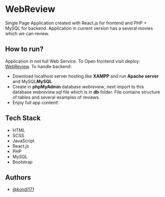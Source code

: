 # WebReview

Single Page Application created with React.js for frontend and PHP + MySQL for backend. Application in current version has a several movies which we can review.

## How to run?

Application in not full Web Service. To Open frontend visit deploy: [WebReview](https://web-review.netlify.app). To handle backend:
-	Download localhost server hosting like **XAMPP** and run **Apache server** and MySQL**MySQL**
-	Create in **phpMyAdmin** database *webreview*, next import to this database *webreview.sql* file which is in **db** folder. File contains structure of tables and several examples of reviews.
-	Enjoy full app content!

## Tech Stack

-	HTML
-	SCSS
-	JavaScript
-	React.js
-	PHP
-	MySQL
-	Bootstrap


## Authors

- [@kondi171](https://github.com/kondi171)


